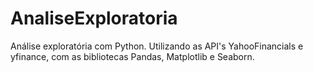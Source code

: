 # AnaliseExploratoria
Análise exploratória com Python. Utilizando as API's YahooFinancials e  yfinance, com as bibliotecas Pandas, Matplotlib e Seaborn.
